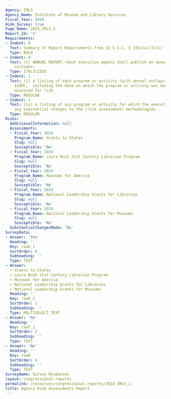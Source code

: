 ```yaml
---
Agency: IMLS
Agency_Name: Institute of Museum and Library Services
Fiscal_Year: 2024
Hide_Survey: true
Page_Name: 2024_IMLS_1
Report_Id: '1'
Requirements:
- Indent: 0
  Text: Summary of Report Requirements from 31 U.S.C. § 3352(a)(3)(C)
  Type: BOLD
- Indent: 0
  Text: (C) ANNUAL REPORT.—Each executive agency shall publish an annual report that
    includes—
  Type: ITALICIZED
- Indent: 1
  Text: (i) a listing of each program or activity (with annual outlays greater than
    $10M),  including the date on which the program or activity was most recently
    assessed for risk
  Type: REGULAR
- Indent: 1
  Text: (ii) a listing of any program or activity for which the executive agency makes
    any substantial changes to the (risk assessment) methodologies
  Type: REGULAR
Risks:
  AdditionalInformation: null
  Assessments:
  - Fiscal_Year: 2024
    Program_Name: Grants to States
    Slug: null
    Susceptible: 'No'
  - Fiscal_Year: 2024
    Program_Name: Laura Bush 21st Century Librarian Program
    Slug: null
    Susceptible: 'No'
  - Fiscal_Year: 2024
    Program_Name: Museums for America
    Slug: null
    Susceptible: 'No'
  - Fiscal_Year: 2024
    Program_Name: National Leadership Grants for Libraries
    Slug: null
    Susceptible: 'No'
  - Fiscal_Year: 2024
    Program_Name: National Leadership Grants for Museums
    Slug: null
    Susceptible: 'No'
  SubstantialChangesMade: 'No'
SurveyData:
- Answer: 'Yes'
  Heading: ''
  Key: raa6_1
  SortOrder: 0
  Subheading: ''
  Type: TEXT
- Answer:
  - Grants to States
  - Laura Bush 21st Century Librarian Program
  - Museums for America
  - National Leadership Grants for Libraries
  - National Leadership Grants for Museums
  Heading: ''
  Key: raa6_2
  SortOrder: 1
  Subheading: ''
  Type: MULTISELECT_TEXT
- Answer: 'No'
  Heading: ''
  Key: raa7_1
  SortOrder: 2
  Subheading: ''
  Type: TEXT
- Answer: 'No'
  Heading: ''
  Key: raa8
  SortOrder: 4
  Subheading: ''
  Type: TEXT
SurveyName: Survey Responses
layout: congressional-reports
permalink: /resources/congressional-reports/2024_IMLS_1
title: Agency Risk Assessments Report
---
```

